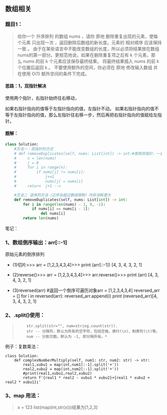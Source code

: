 ## 数组相关
### 题目1：
> 给你一个 升序排列 的数组 nums ，请你 原地 删除重复出现的元素，使每个元素 只出现一次 ，返回删除后数组的新长度。元素的 相对顺序 应该保持 一致 。
由于在某些语言中不能改变数组的长度，所以必须将结果放在数组nums的第一部分。更规范地说，如果在删除重复项之后有 k 个元素，那么 nums 的前 k 个元素应该保存最终结果。
将最终结果插入 nums 的前 k 个位置后返回 k 。
不要使用额外的空间，你必须在 原地 修改输入数组 并在使用 O(1) 额外空间的条件下完成。

#### 思路：1，双指针解决
使用两个指针，右指针始终往右移动，

如果右指针指向的值等于左指针指向的值，左指针不动。
如果右指针指向的值不等于左指针指向的值，那么左指针往右移一步，然后再把右指针指向的值赋给左指针。


#### 题解：
``` python 
class Solution:
    #方法一：双指针的方式
    # def removeDuplicates(self, nums: List[int]) -> int:#使用双指针，一前一后，left和right
    #     n = len(nums)
    #     j = 0
    #     for i in range(n):
    #         if nums[j] != nums[i]:
    #             j+=1
    #             nums[j] = nums[i]
    #     return  j+1 -->

    #方法二 逆序的方法（正序会超过数组限制）内存消耗更大
    def removeDuplicates(self, nums: List[int]) -> int:
        for i in range(len(nums) - 1, 0, -1):
            if nums[i] == nums[i - 1]:
                del nums[i]
        return len(nums)

```

笔记：
### 1、数组倒序输出：arr[::-1]

原始元素的倒序排列

- (1)切片>>> arr = [1,2,3,4,3,4]>>> print (arr[::-1])  [4, 3, 4, 3, 2, 1]

- (2)reverse()>>> arr = [1,2,3,4,3,4]>>> arr.reverse()>>> print (arr)   [4, 3, 4, 3, 2, 1]

- (3)reversed(arr) #返回一个倒序可遍历对象arr = [1,2,3,4,3,4]  reversed_arr = [] for i in reversed(arr):  reversed_arr.append(i) print (reversed_arr)[4, 3, 4, 3, 2, 1]
### 2、.split()使用：
>         str.split(str="", num=string.count(str)).
>         str -- 分隔符，默认为所有的空字符，包括空格、换行(\n)、制表符(\t)等。
>         num -- 分割次数。默认为 -1, 即分隔所有。*
例子：复数乘法：
```
class Solution:
    def complexNumberMultiply(self, num1: str, num2: str) -> str:
        real1,xubu1 = map(int,num1[:-1].split('+'))
        real2,xubu2 = map(int,num2[:-1].split('+'))
        #print(real1,xubu1,real2,xubu2)
        return f'{real1 * real2 - xubu1 * xubu2}+{real1 * xubu2 + real2 * xubu1}i'
```
### 3、map 用法：
>  x = 123
>  list(map(int,str(x)))结果为[1,2,3]

